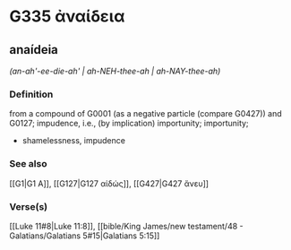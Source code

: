 # G335 ἀναίδεια

## anaídeia

_(an-ah'-ee-die-ah' | ah-NEH-thee-ah | ah-NAY-thee-ah)_

### Definition

from a compound of G0001 (as a negative particle (compare G0427)) and G0127; impudence, i.e., (by implication) importunity; importunity; 

- shamelessness, impudence

### See also

[[G1|G1 Α]], [[G127|G127 αἰδώς]], [[G427|G427 ἄνευ]]

### Verse(s)

[[Luke 11#8|Luke 11:8]], [[bible/King James/new testament/48 - Galatians/Galatians 5#15|Galatians 5:15]]